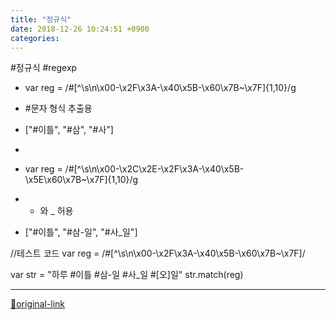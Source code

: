 ```yaml
---
title: "정규식"
date: 2018-12-26 10:24:51 +0900
categories: 
---
```

  

#정규식 #regexp


- var reg = /#[^\s\n\x00-\x2F\x3A-\x40\x5B-\x60\x7B~\x7F]{1,10}/g
- #문자 형식 추출용 
- ["#이틀", "#삼", "#사"]

- 
- var reg = /#[^\s\n\x00-\x2C\x2E-\x2F\x3A-\x40\x5B-\x5E\x60\x7B~\x7F]{1,10}/g
- - 와 _ 허용
- ["#이틀", "#삼-일", "#사_일"]



//테스트 코드
var reg = /#[^\s\n\x00-\x2F\x3A-\x40\x5B-\x60\x7B~\x7F]/

var str = "하루 #이틀 #삼-일 #사_일 #[오]일"
str.match(reg)


  




***
[🔗original-link](http://www.mins01.com/mh/tech/read/1223)